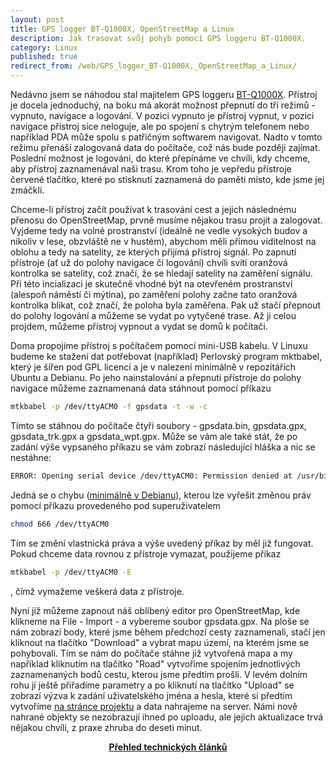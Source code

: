 ```yaml
---
layout: post
title: GPS logger BT-Q1000X, OpenStreetMap a Linux
description: Jak trasovat svůj pohyb pomocí GPS loggeru BT-Q1000X.
category: Linux
published: true
redirect_from: /web/GPS_logger_BT-Q1000X,_OpenStreetMap_a_Linux/
---
```


Nedávno jsem se náhodou stal majitelem GPS loggeru [BT-Q1000X](http://www.qstarz.com/download.php?t=4&m=BT-Q1000X). Přístroj je docela jednoduchý, na boku má akorát možnost přepnutí do tří režimů - vypnuto, navigace a logování. V pozici vypnuto je přístroj vypnut, v pozici navigace přístroj sice neloguje, ale po spojení s chytrým telefonem nebo například PDA může spolu s patřičným softwarem navigovat. Nadto v tomto režimu přenáší zalogovaná data do počítače, což nás bude později zajímat. Poslední možnost je logování, do které přepínáme ve chvíli, kdy chceme, aby přístroj zaznamenával naši trasu. Krom toho je vepředu přístroje červené tlačítko, které po stisknutí zaznamená do paměti místo, kde jsme jej zmáčkli.

Chceme-li přístroj začít používat k trasování cest a jejich následnému přenosu do OpenStreetMap, prvně musíme nějakou trasu projít a zalogovat. Vyjdeme tedy na volné prostranství (ideálně ne vedle vysokých budov a nikoliv v lese, obzvláště ne v hustém), abychom měli přímou viditelnost na oblohu a tedy na satelity, ze kterých přijímá přístroj signál. Po zapnutí přístroje (ať už do polohy navigace či logování) chvíli svítí oranžová kontrolka se satelity, což značí, že se hledají satelity na zaměření signálu. Při této incializaci je skutečně vhodné být na otevřeném prostranství (alespoň náměstí či mýtina), po zaměření polohy začne tato oranžová kontrolka blikat, což značí, že poloha byla zaměřena. Pak už stačí přepnout do polohy logování a můžeme se vydat po vytyčené trase. Až ji celou projdem, můžeme přístroj vypnout a vydat se domů k počítači.

Doma propojíme přístroj s počítačem pomocí mini-USB kabelu. V Linuxu budeme ke stažení dat potřebovat (například) Perlovský program mktbabel, který je šířen pod GPL licencí a je v nalezení minimálně v repozitářích Ubuntu a Debianu. Po jeho nainstalování a přepnutí přístroje do polohy navigace můžeme zaznamenaná data stáhnout pomocí příkazu

```bash
mtkbabel -p /dev/ttyACM0 -f gpsdata -t -w -c
```

Tímto se stáhnou do počítače čtyři soubory - gpsdata.bin, gpsdata.gpx, gpsdata_trk.gpx a gpsdata_wpt.gpx. Může se vám ale také stát, že po zadání výše vypsaného příkazu se vám zobrazí následující hláška a nic se nestáhne:

```bash
ERROR: Opening serial device /dev/ttyACM0: Permission denied at /usr/bin/mtkbabel line 1748.
```

Jedná se o chybu ([minimálně v Debianu](https://bugs.debian.org/cgi-bin/bugreport.cgi?bug=613378)), kterou lze vyřešit změnou práv pomocí příkazu provedeného pod superuživatelem

```bash
chmod 666 /dev/ttyACM0
```

Tím se změní vlastnická práva a výše uvedený příkaz by měl již fungovat. Pokud chceme data rovnou z přístroje vymazat, použijeme příkaz

```bash
mtkbabel -p /dev/ttyACM0 -E
```

, čímž vymažeme veškerá data z přístroje.

Nyní již můžeme zapnout náš oblíbený editor pro OpenStreetMap, kde klikneme na File - Import - a vybereme soubor gpsdata.gpx. Na ploše se nám zobrazí body, které jsme během předchozí cesty zaznamenali, stačí jen kliknout na tlačítko "Download" a vybrat mapu území, na kterém jsme se pohybovali. Tím se nám do počítače stáhne již vytvořená mapa a my například kliknutím na tlačítko "Road" vytvoříme spojením jednotlivých zaznamenaných bodů cestu, kterou jsme předtím prošli. V levém dolním rohu jí ještě přiřadíme parametry a po kliknutí na tlačítko "Upload" se zobrazí výzva k zadání uživatelského jména a hesla, které si předtím vytvoříme [na stránce projektu](https://www.openstreetmap.org/) a data nahrajeme na server. Námi nově nahrané objekty se nezobrazují ihned po uploadu, ale jejich aktualizace trvá nějakou chvíli, z praxe zhruba do deseti minut.

<center><b><a href="../">Přehled technických článků</a></b></center>
